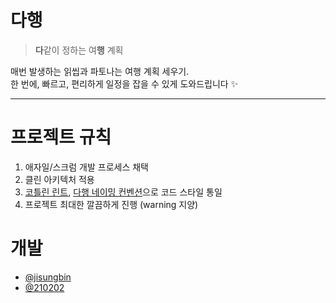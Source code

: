 # 다행

> **다**같이 정하는 여**행** 계획

매번 발생하는 읽씹과 파토나는 여행 계획 세우기. <br>
한 번에, 빠르고, 편리하게 일정을 잡을 수 있게 도와드립니다 ✨

---

#  프로젝트 규칙

1. 애자일/스크럼 개발 프로세스 채택
2. 클린 아키텍처 적용
3. [코틀린 린트](https://ktlint.github.io/), [다행 네이밍 컨벤션](https://github.com/dahaeng/dahaeng-android/blob/develop/naming-convention.md)으로 코드 스타일 통일
4. 프로젝트 최대한 깔끔하게 진행 (warning 지양)

# 개발

- [@jisungbin](https://github.com/jisungbin)
- [@210202](https://github.com/jkey20)
